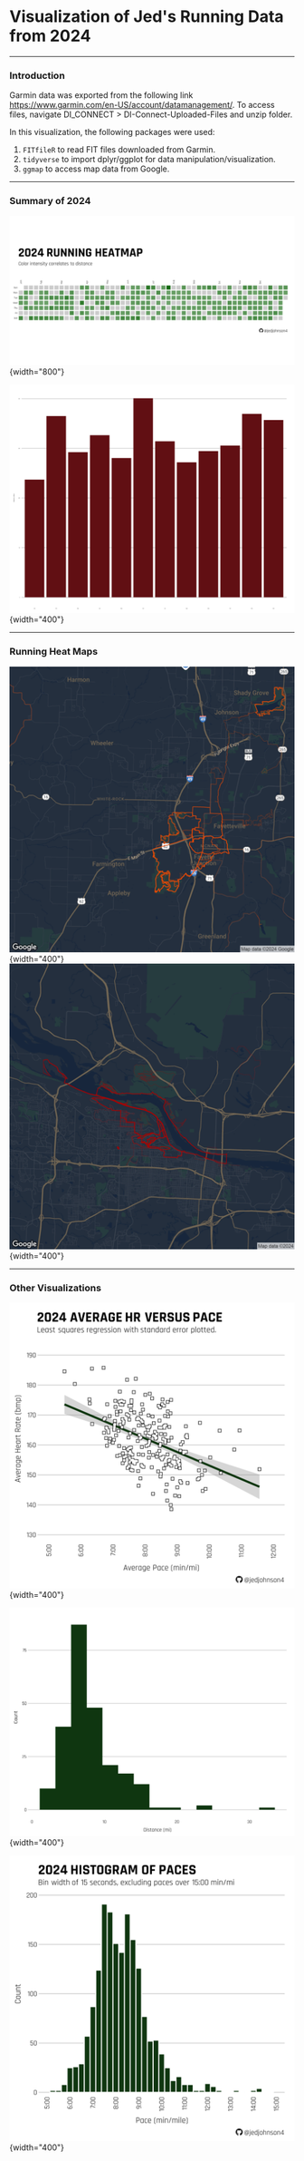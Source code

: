 # Visualization of Jed's Running Data from 2024

------------------------------------------------------------------------

### Introduction

Garmin data was exported from the following link <https://www.garmin.com/en-US/account/datamanagement/>. To access files, navigate DI_CONNECT \> DI-Connect-Uploaded-Files and unzip folder.

In this visualization, the following packages were used:

1. `FITfileR` to read FIT files downloaded from Garmin.
2. `tidyverse` to import dplyr/ggplot for data manipulation/visualization.
3. `ggmap` to access map data from Google.

---

### Summary of 2024

![](output/days-run.png){width="800"}

![](output/monthly-distances.png){width="400"}

------------------------------------------------------------------------

### Running Heat Maps

![](output/fayetteville-heatmap.png){width="400"}
![](output/littlerock-heatmap.png){width="400"}

---

### Other Visualizations

![](output/hr-vs-pace.png){width="400"}

![](output/histogram-of-distances.png){width="400"}

![](output/histogram-of-paces.png){width="400"}

